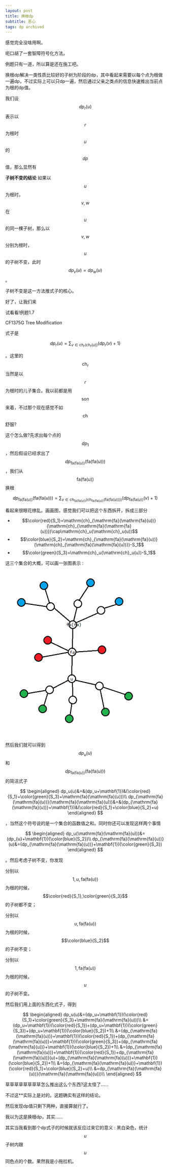 ```yaml
---
layout: post
title: 换根dp
subtitle: 恶心
tags: dp archived
---
```


感觉完全没啥用啊。

呃口胡了一套智障符号化方法。

例题只有一道，所以算是还在施工吧。

换根dp解决一类性质比较好的子树为阶段的dp，其中看起来需要以每个点为根做一遍dp，不过实际上可以只dp一遍，然后通过父亲之类点的信息快速推出当前点为根的dp值。

我们设$$dp_r(u)$$表示以$$r$$为根时$$u$$的$$dp$$值，那么显然有

**子树不变的结论** 如果以$$u$$为根时，$$v,w$$在$$u$$的同一棵子树，那么以$$v,w$$分别为根时，$$u$$的子树不变，此时$$dp_v(u)=dp_w(u)$$。

子树不变是这一方法推式子的核心。

好了，让我们来

试看看!例题1.7

CF1375G Tree Modification

式子是

$$
dp_r(u)=\sum_{v\in\mathrm{ch_r}(\mathrm{ch_r}(u))}(dp_r(v)+1)
$$

。这里的$$\mathrm{ch}_r$$当然是以$$r$$为根时的儿子集合。我以前都是用$$\mathrm{son}$$来着，不过那个现在感觉不如$$\mathrm{ch}$$舒服?

这个怎么做?先求出每个点的$$dp_1$$，然后假设已经求出了$$dp_{\mathrm{fa}(\mathrm{fa}(u))}(\mathrm{fa}(\mathrm{fa}(u)))$$，我们从$$\mathrm{fa}(\mathrm{fa}(u))$$换根

$$
dp_{\mathrm{fa}(\mathrm{fa}(u))}(\mathrm{fa}(\mathrm{fa}(u)))=\sum_{v\in\mathrm{ch}_{\mathrm{fa}(\mathrm{fa}(u))}(\mathrm{ch}_{\mathrm{fa}(\mathrm{fa}(u))}(\mathrm{fa}(\mathrm{fa}(u))))}(dp_{\mathrm{fa}(\mathrm{fa}(u))}(v)+1)
$$

看起来很眼花缭乱。画画图，感觉我们可以把这个东西拆开，拆成三部分

- $$\color{red}{S_1}=\mathrm{ch}_{\mathrm{fa}(\mathrm{fa}(u))}(\mathrm{ch}_{\mathrm{fa}(\mathrm{fa}(u))})\cap\mathrm{ch}_u(\mathrm{ch}_u(u))$$
- $$\color{blue}{S_2}=\mathrm{ch}_{\mathrm{fa}(\mathrm{fa}(u))}(\mathrm{ch}_{\mathrm{fa}(\mathrm{fa}(u))})-S_1$$
- $$\color{green}{S_3}=\mathrm{ch}_u(\mathrm{ch}_u(u))-S_1$$

这三个集合的大概，可以画一张图表示 : 

![图](/img/2021-04-25-reroot-dp/1375g-1.png)

然后我们就可以得到$$dp_u(u)$$和$$dp_{\mathrm{fa}(\mathrm{fa}(u))}(\mathrm{fa}(\mathrm{fa}(u)))$$的简洁式子

$$
\begin{aligned}
dp_u(u)&=&(dp_u+\mathbf{1})&(\color{red}{S_1}+\color{green}{S_3}+\mathrm{fa}(\mathrm{fa}(u)))\\
dp_{\mathrm{fa}(\mathrm{fa}(u))}(\mathrm{fa}(\mathrm{fa}(u)))&=&(dp_{\mathrm{fa}(\mathrm{fa}(u))}+\mathbf{1})&(\color{red}{S_1}+\color{blue}{S_2}+u)
\end{aligned}
$$

，当然这个符号说的是一个集合的函数值之和。同时你还可以发现这样两个事情

$$
\begin{aligned}
dp_u(\mathrm{fa}(\mathrm{fa}(u)))&=(dp_{u}+\mathbf{1})(\color{blue}{S_2})\\
dp_{\mathrm{fa}(\mathrm{fa}(u))}(u)&=(dp_{\mathrm{fa}(\mathrm{fa}(u))}+\mathbf{1})(\color{green}{S_3})
\end{aligned}
$$


。然后考虑子树不变，你发现

分别以$$1,u,\mathrm{fa}(\mathrm{fa}(u))$$为根的时候，$$\color{red}{S_1},\color{green}{S_3}$$的子树都不变；

分别以$$u,\mathrm{fa}(\mathrm{fa}(u))$$为根的时候，$$\color{blue}{S_2}$$的子树不变；

分别以$$1,\mathrm{fa}(\mathrm{fa}(u))$$为根的时候，$$u$$的子树不变。

然后我们用上面的东西化式子，得到

$$
\begin{aligned}
dp_u(u)&=(dp_u+\mathbf{1})(\color{red}{S_1}+\color{green}{S_3}+\mathrm{fa}(\mathrm{fa}(u)))\\
&=(dp_u+\mathbf{1})(\color{red}{S_1})+(dp_u+\mathbf{1})(\color{green}{S_3})+(dp_u+\mathbf{1})(\color{blue}{S_2})+1\\
&=(dp_{\mathrm{fa}(\mathrm{fa}(u))}+\mathbf{1})(\color{red}{S_1})+(dp_{\mathrm{fa}(\mathrm{fa}(u))}+\mathbf{1})(\color{green}{S_3})+(dp_{\mathrm{fa}(\mathrm{fa}(u))}+\mathbf{1})(\color{blue}{S_2})+1\\
&=(dp_{\mathrm{fa}(\mathrm{fa}(u))}+\mathbf{1})(\color{red}{S_1})+dp_{\mathrm{fa}(\mathrm{fa}(u))}(u)+(dp_{\mathrm{fa}(\mathrm{fa}(u))}+\mathbf{1})(\color{blue}{S_2})+1\\
&=(dp_{\mathrm{fa}(\mathrm{fa}(u))}+\mathbf{1})(\color{red}{S_1}+\color{blue}{S_2}+u)\\
&=dp_{\mathrm{fa}(\mathrm{fa}(u))}(\mathrm{fa}(\mathrm{fa}(u)))\\
\end{aligned}
$$

草草草草草草草草怎么推出这么个东西?这太怪了......

不过这**实际上是对的。这题确实有这样的结论。

然后发现dp值只剩下两种，直接算就行了。

我以为这是换根dp，其实......

其实当我看到那个dp式子的时候就该反应过来它的意义 : 黑白染色，统计$$u$$子树内跟$$u$$同色点的个数。果然我是小拖拉机。